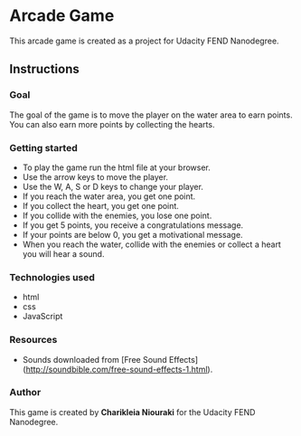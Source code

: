 # Arcade Game

This arcade game is created as a project for Udacity FEND Nanodegree.

## Instructions

### Goal

The goal of the game is to move the player on the water area to earn points.
You can also earn more points by collecting the hearts.

### Getting started
- To play the game run the html file at your browser.
- Use the arrow keys to move the player.
- Use the W, A, S or D keys to change your player.
- If you reach the water area, you get one point.
- If you collect the heart, you get one point.
- If you collide with the enemies, you lose one point.
- If you get 5 points, you receive a congratulations message.
- If your points are below 0, you get a motivational message.
- When you reach the water, collide with the enemies or collect a heart you will hear a sound.

### Technologies used
- html
- css
- JavaScript

### Resources
- Sounds downloaded from [Free Sound Effects] (http://soundbible.com/free-sound-effects-1.html).

### Author

This game is created by **Charikleia Niouraki** for the Udacity FEND Nanodegree.
